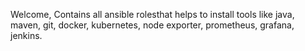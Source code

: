 Welcome, Contains all ansible rolesthat helps to install tools like java, maven, git, docker, kubernetes, node exporter, prometheus, grafana, jenkins.
